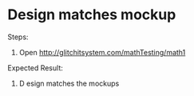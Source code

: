 # Design matches mockup

Steps:
1. Open http://glitchitsystem.com/mathTesting/math1

Expected Result:
1. D    esign matches the mockups

